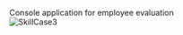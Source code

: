 Console application for employee evaluation
<br>
![SkillCase3](https://github.com/imediasystem/SkillCase/assets/125789515/61c7bec5-a417-4c9f-9500-a869c0723c8c)

